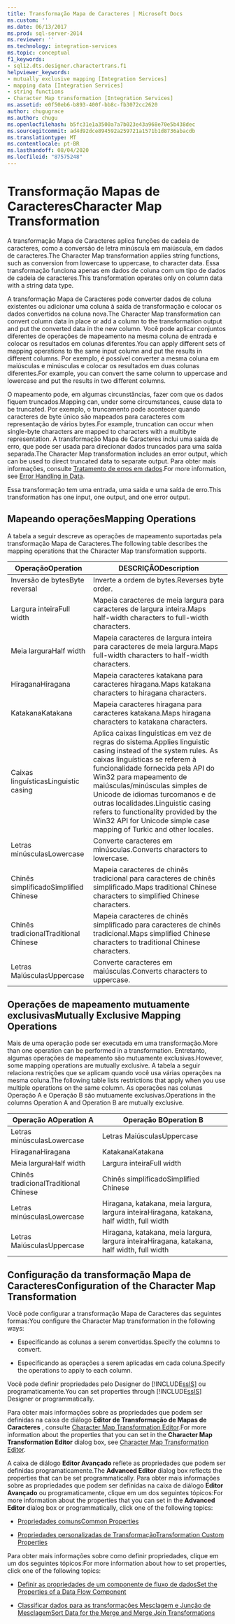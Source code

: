 ```yaml
---
title: Transformação Mapa de Caracteres | Microsoft Docs
ms.custom: ''
ms.date: 06/13/2017
ms.prod: sql-server-2014
ms.reviewer: ''
ms.technology: integration-services
ms.topic: conceptual
f1_keywords:
- sql12.dts.designer.charactertrans.f1
helpviewer_keywords:
- mutually exclusive mapping [Integration Services]
- mapping data [Integration Services]
- string functions
- Character Map transformation [Integration Services]
ms.assetid: e0f50eb6-b893-400f-bb8c-fb3072cc2620
author: chugugrace
ms.author: chugu
ms.openlocfilehash: b5fc31e1a3500a7a7b023e43a968e70e5b438dec
ms.sourcegitcommit: ad4d92dce894592a259721a1571b1d8736abacdb
ms.translationtype: MT
ms.contentlocale: pt-BR
ms.lasthandoff: 08/04/2020
ms.locfileid: "87575248"
---
```

# <a name="character-map-transformation"></a><span data-ttu-id="eb63c-102">Transformação Mapas de Caracteres</span><span class="sxs-lookup"><span data-stu-id="eb63c-102">Character Map Transformation</span></span>
  <span data-ttu-id="eb63c-103">A transformação Mapa de Caracteres aplica funções de cadeia de caracteres, como a conversão de letra minúscula em maiúscula, em dados de caracteres.</span><span class="sxs-lookup"><span data-stu-id="eb63c-103">The Character Map transformation applies string functions, such as conversion from lowercase to uppercase, to character data.</span></span> <span data-ttu-id="eb63c-104">Essa transformação funciona apenas em dados de coluna com um tipo de dados de cadeia de caracteres.</span><span class="sxs-lookup"><span data-stu-id="eb63c-104">This transformation operates only on column data with a string data type.</span></span>  
  
 <span data-ttu-id="eb63c-105">A transformação Mapa de Caracteres pode converter dados de coluna existentes ou adicionar uma coluna à saída de transformação e colocar os dados convertidos na coluna nova.</span><span class="sxs-lookup"><span data-stu-id="eb63c-105">The Character Map transformation can convert column data in place or add a column to the transformation output and put the converted data in the new column.</span></span> <span data-ttu-id="eb63c-106">Você pode aplicar conjuntos diferentes de operações de mapeamento na mesma coluna de entrada e colocar os resultados em colunas diferentes.</span><span class="sxs-lookup"><span data-stu-id="eb63c-106">You can apply different sets of mapping operations to the same input column and put the results in different columns.</span></span> <span data-ttu-id="eb63c-107">Por exemplo, é possível converter a mesma coluna em maiúsculas e minúsculas e colocar os resultados em duas colunas diferentes.</span><span class="sxs-lookup"><span data-stu-id="eb63c-107">For example, you can convert the same column to uppercase and lowercase and put the results in two different columns.</span></span>  
  
 <span data-ttu-id="eb63c-108">O mapeamento pode, em algumas circunstâncias, fazer com que os dados fiquem truncados.</span><span class="sxs-lookup"><span data-stu-id="eb63c-108">Mapping can, under some circumstances, cause data to be truncated.</span></span> <span data-ttu-id="eb63c-109">Por exemplo, o truncamento pode acontecer quando caracteres de byte único são mapeados para caracteres com representação de vários bytes.</span><span class="sxs-lookup"><span data-stu-id="eb63c-109">For example, truncation can occur when single-byte characters are mapped to characters with a multibyte representation.</span></span> <span data-ttu-id="eb63c-110">A transformação Mapa de Caracteres inclui uma saída de erro, que pode ser usada para direcionar dados truncados para uma saída separada.</span><span class="sxs-lookup"><span data-stu-id="eb63c-110">The Character Map transformation includes an error output, which can be used to direct truncated data to separate output.</span></span> <span data-ttu-id="eb63c-111">Para obter mais informações, consulte [Tratamento de erros em dados](../error-handling-in-data.md).</span><span class="sxs-lookup"><span data-stu-id="eb63c-111">For more information, see [Error Handling in Data](../error-handling-in-data.md).</span></span>  
  
 <span data-ttu-id="eb63c-112">Essa transformação tem uma entrada, uma saída e uma saída de erro.</span><span class="sxs-lookup"><span data-stu-id="eb63c-112">This transformation has one input, one output, and one error output.</span></span>  
  
## <a name="mapping-operations"></a><span data-ttu-id="eb63c-113">Mapeando operações</span><span class="sxs-lookup"><span data-stu-id="eb63c-113">Mapping Operations</span></span>  
 <span data-ttu-id="eb63c-114">A tabela a seguir descreve as operações de mapeamento suportadas pela transformação Mapa de Caracteres.</span><span class="sxs-lookup"><span data-stu-id="eb63c-114">The following table describes the mapping operations that the Character Map transformation supports.</span></span>  
  
|<span data-ttu-id="eb63c-115">Operação</span><span class="sxs-lookup"><span data-stu-id="eb63c-115">Operation</span></span>|<span data-ttu-id="eb63c-116">DESCRIÇÃO</span><span class="sxs-lookup"><span data-stu-id="eb63c-116">Description</span></span>|  
|---------------|-----------------|  
|<span data-ttu-id="eb63c-117">Inversão de bytes</span><span class="sxs-lookup"><span data-stu-id="eb63c-117">Byte reversal</span></span>|<span data-ttu-id="eb63c-118">Inverte a ordem de bytes.</span><span class="sxs-lookup"><span data-stu-id="eb63c-118">Reverses byte order.</span></span>|  
|<span data-ttu-id="eb63c-119">Largura inteira</span><span class="sxs-lookup"><span data-stu-id="eb63c-119">Full width</span></span>|<span data-ttu-id="eb63c-120">Mapeia caracteres de meia largura para caracteres de largura inteira.</span><span class="sxs-lookup"><span data-stu-id="eb63c-120">Maps half-width characters to full-width characters.</span></span>|  
|<span data-ttu-id="eb63c-121">Meia largura</span><span class="sxs-lookup"><span data-stu-id="eb63c-121">Half width</span></span>|<span data-ttu-id="eb63c-122">Mapeia caracteres de largura inteira para caracteres de meia largura.</span><span class="sxs-lookup"><span data-stu-id="eb63c-122">Maps full-width characters to half-width characters.</span></span>|  
|<span data-ttu-id="eb63c-123">Hiragana</span><span class="sxs-lookup"><span data-stu-id="eb63c-123">Hiragana</span></span>|<span data-ttu-id="eb63c-124">Mapeia caracteres katakana para caracteres hiragana.</span><span class="sxs-lookup"><span data-stu-id="eb63c-124">Maps katakana characters to hiragana characters.</span></span>|  
|<span data-ttu-id="eb63c-125">Katakana</span><span class="sxs-lookup"><span data-stu-id="eb63c-125">Katakana</span></span>|<span data-ttu-id="eb63c-126">Mapeia caracteres hiragana para caracteres katakana.</span><span class="sxs-lookup"><span data-stu-id="eb63c-126">Maps hiragana characters to katakana characters.</span></span>|  
|<span data-ttu-id="eb63c-127">Caixas linguísticas</span><span class="sxs-lookup"><span data-stu-id="eb63c-127">Linguistic casing</span></span>|<span data-ttu-id="eb63c-128">Aplica caixas linguísticas em vez de regras do sistema.</span><span class="sxs-lookup"><span data-stu-id="eb63c-128">Applies linguistic casing instead of the system rules.</span></span> <span data-ttu-id="eb63c-129">As caixas linguísticas se referem à funcionalidade fornecida pela API do Win32 para mapeamento de maiúsculas/minúsculas simples de Unicode de idiomas turcomanos e de outras localidades.</span><span class="sxs-lookup"><span data-stu-id="eb63c-129">Linguistic casing refers to functionality provided by the Win32 API for Unicode simple case mapping of Turkic and other locales.</span></span>|  
|<span data-ttu-id="eb63c-130">Letras minúsculas</span><span class="sxs-lookup"><span data-stu-id="eb63c-130">Lowercase</span></span>|<span data-ttu-id="eb63c-131">Converte caracteres em minúsculas.</span><span class="sxs-lookup"><span data-stu-id="eb63c-131">Converts characters to lowercase.</span></span>|  
|<span data-ttu-id="eb63c-132">Chinês simplificado</span><span class="sxs-lookup"><span data-stu-id="eb63c-132">Simplified Chinese</span></span>|<span data-ttu-id="eb63c-133">Mapeia caracteres de chinês tradicional para caracteres de chinês simplificado.</span><span class="sxs-lookup"><span data-stu-id="eb63c-133">Maps traditional Chinese characters to simplified Chinese characters.</span></span>|  
|<span data-ttu-id="eb63c-134">Chinês tradicional</span><span class="sxs-lookup"><span data-stu-id="eb63c-134">Traditional Chinese</span></span>|<span data-ttu-id="eb63c-135">Mapeia caracteres de chinês simplificado para caracteres de chinês tradicional.</span><span class="sxs-lookup"><span data-stu-id="eb63c-135">Maps simplified Chinese characters to traditional Chinese characters.</span></span>|  
|<span data-ttu-id="eb63c-136">Letras Maiúsculas</span><span class="sxs-lookup"><span data-stu-id="eb63c-136">Uppercase</span></span>|<span data-ttu-id="eb63c-137">Converte caracteres em maiúsculas.</span><span class="sxs-lookup"><span data-stu-id="eb63c-137">Converts characters to uppercase.</span></span>|  
  
## <a name="mutually-exclusive-mapping-operations"></a><span data-ttu-id="eb63c-138">Operações de mapeamento mutuamente exclusivas</span><span class="sxs-lookup"><span data-stu-id="eb63c-138">Mutually Exclusive Mapping Operations</span></span>  
 <span data-ttu-id="eb63c-139">Mais de uma operação pode ser executada em uma transformação.</span><span class="sxs-lookup"><span data-stu-id="eb63c-139">More than one operation can be performed in a transformation.</span></span> <span data-ttu-id="eb63c-140">Entretanto, algumas operações de mapeamento são mutuamente exclusivas.</span><span class="sxs-lookup"><span data-stu-id="eb63c-140">However, some mapping operations are mutually exclusive.</span></span> <span data-ttu-id="eb63c-141">A tabela a seguir relaciona restrições que se aplicam quando você usa várias operações na mesma coluna.</span><span class="sxs-lookup"><span data-stu-id="eb63c-141">The following table lists restrictions that apply when you use multiple operations on the same column.</span></span> <span data-ttu-id="eb63c-142">As operações nas colunas Operação A e Operação B são mutuamente exclusivas.</span><span class="sxs-lookup"><span data-stu-id="eb63c-142">Operations in the columns Operation A and Operation B are mutually exclusive.</span></span>  
  
|<span data-ttu-id="eb63c-143">Operação A</span><span class="sxs-lookup"><span data-stu-id="eb63c-143">Operation A</span></span>|<span data-ttu-id="eb63c-144">Operação B</span><span class="sxs-lookup"><span data-stu-id="eb63c-144">Operation B</span></span>|  
|-----------------|-----------------|  
|<span data-ttu-id="eb63c-145">Letras minúsculas</span><span class="sxs-lookup"><span data-stu-id="eb63c-145">Lowercase</span></span>|<span data-ttu-id="eb63c-146">Letras Maiúsculas</span><span class="sxs-lookup"><span data-stu-id="eb63c-146">Uppercase</span></span>|  
|<span data-ttu-id="eb63c-147">Hiragana</span><span class="sxs-lookup"><span data-stu-id="eb63c-147">Hiragana</span></span>|<span data-ttu-id="eb63c-148">Katakana</span><span class="sxs-lookup"><span data-stu-id="eb63c-148">Katakana</span></span>|  
|<span data-ttu-id="eb63c-149">Meia largura</span><span class="sxs-lookup"><span data-stu-id="eb63c-149">Half width</span></span>|<span data-ttu-id="eb63c-150">Largura inteira</span><span class="sxs-lookup"><span data-stu-id="eb63c-150">Full width</span></span>|  
|<span data-ttu-id="eb63c-151">Chinês tradicional</span><span class="sxs-lookup"><span data-stu-id="eb63c-151">Traditional Chinese</span></span>|<span data-ttu-id="eb63c-152">Chinês simplificado</span><span class="sxs-lookup"><span data-stu-id="eb63c-152">Simplified Chinese</span></span>|  
|<span data-ttu-id="eb63c-153">Letras minúsculas</span><span class="sxs-lookup"><span data-stu-id="eb63c-153">Lowercase</span></span>|<span data-ttu-id="eb63c-154">Hiragana, katakana, meia largura, largura inteira</span><span class="sxs-lookup"><span data-stu-id="eb63c-154">Hiragana, katakana, half width, full width</span></span>|  
|<span data-ttu-id="eb63c-155">Letras Maiúsculas</span><span class="sxs-lookup"><span data-stu-id="eb63c-155">Uppercase</span></span>|<span data-ttu-id="eb63c-156">Hiragana, katakana, meia largura, largura inteira</span><span class="sxs-lookup"><span data-stu-id="eb63c-156">Hiragana, katakana, half width, full width</span></span>|  
  
## <a name="configuration-of-the-character-map-transformation"></a><span data-ttu-id="eb63c-157">Configuração da transformação Mapa de Caracteres</span><span class="sxs-lookup"><span data-stu-id="eb63c-157">Configuration of the Character Map Transformation</span></span>  
 <span data-ttu-id="eb63c-158">Você pode configurar a transformação Mapa de Caracteres das seguintes formas:</span><span class="sxs-lookup"><span data-stu-id="eb63c-158">You configure the Character Map transformation in the following ways:</span></span>  
  
-   <span data-ttu-id="eb63c-159">Especificando as colunas a serem convertidas.</span><span class="sxs-lookup"><span data-stu-id="eb63c-159">Specify the columns to convert.</span></span>  
  
-   <span data-ttu-id="eb63c-160">Especificando as operações a serem aplicadas em cada coluna.</span><span class="sxs-lookup"><span data-stu-id="eb63c-160">Specify the operations to apply to each column.</span></span>  
  
 <span data-ttu-id="eb63c-161">Você pode definir propriedades pelo Designer do [!INCLUDE[ssIS](../../../includes/ssis-md.md)] ou programaticamente.</span><span class="sxs-lookup"><span data-stu-id="eb63c-161">You can set properties through [!INCLUDE[ssIS](../../../includes/ssis-md.md)] Designer or programmatically.</span></span>  
  
 <span data-ttu-id="eb63c-162">Para obter mais informações sobre as propriedades que podem ser definidas na caixa de diálogo **Editor de Transformação de Mapas de Caracteres** , consulte [Character Map Transformation Editor](../../character-map-transformation-editor.md).</span><span class="sxs-lookup"><span data-stu-id="eb63c-162">For more information about the properties that you can set in the **Character Map Transformation Editor** dialog box, see [Character Map Transformation Editor](../../character-map-transformation-editor.md).</span></span>  
  
 <span data-ttu-id="eb63c-163">A caixa de diálogo **Editor Avançado** reflete as propriedades que podem ser definidas programaticamente.</span><span class="sxs-lookup"><span data-stu-id="eb63c-163">The **Advanced Editor** dialog box reflects the properties that can be set programmatically.</span></span> <span data-ttu-id="eb63c-164">Para obter mais informações sobre as propriedades que podem ser definidas na caixa de diálogo **Editor Avançado** ou programaticamente, clique em um dos seguintes tópicos:</span><span class="sxs-lookup"><span data-stu-id="eb63c-164">For more information about the properties that you can set in the **Advanced Editor** dialog box or programmatically, click one of the following topics:</span></span>  
  
-   [<span data-ttu-id="eb63c-165">Propriedades comuns</span><span class="sxs-lookup"><span data-stu-id="eb63c-165">Common Properties</span></span>](../../common-properties.md)  
  
-   [<span data-ttu-id="eb63c-166">Propriedades personalizadas de Transformação</span><span class="sxs-lookup"><span data-stu-id="eb63c-166">Transformation Custom Properties</span></span>](transformation-custom-properties.md)  
  
 <span data-ttu-id="eb63c-167">Para obter mais informações sobre como definir propriedades, clique em um dos seguintes tópicos:</span><span class="sxs-lookup"><span data-stu-id="eb63c-167">For more information about how to set properties, click one of the following topics:</span></span>  
  
-   [<span data-ttu-id="eb63c-168">Definir as propriedades de um componente de fluxo de dados</span><span class="sxs-lookup"><span data-stu-id="eb63c-168">Set the Properties of a Data Flow Component</span></span>](../set-the-properties-of-a-data-flow-component.md)  
  
-   [<span data-ttu-id="eb63c-169">Classificar dados para as transformações Mesclagem e Junção de Mesclagem</span><span class="sxs-lookup"><span data-stu-id="eb63c-169">Sort Data for the Merge and Merge Join Transformations</span></span>](sort-data-for-the-merge-and-merge-join-transformations.md)  
  
  
